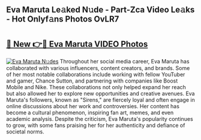 ## Eva Maruta Le𝚊ked N𝚞de - Part-Zca Video Le𝚊ks - Hot Onlyf𝚊ns Photos OvLR7

# <h2><a href="http://ac10044.deff.icu/?id=Eva+Maruta">🔗 New 👉🔴 Eva Maruta VIDEO Photos</a></h2>

[![Eva Maruta N𝚞des](https://i.imgur.com/rIISA9y.gif)](http://ac10044.deff.icu/?id=Eva+Maruta)
Throughout her social media career, Eva Maruta has collaborated with various influencers, content creators, and brands. Some of her most notable collaborations include working with fellow YouTuber and gamer, Chance Sutton, and partnering with companies like Boost Mobile and Nike. These collaborations not only helped expand her reach but also allowed her to explore new opportunities and creative avenues. Eva Maruta's followers, known as "Sirens," are fiercely loyal and often engage in online discussions about her work and controversies. Her content has become a cultural phenomenon, inspiring fan art, memes, and even academic analysis. Despite the criticism, Eva Maruta's popularity continues to grow, with some fans praising her for her authenticity and defiance of societal norms.
